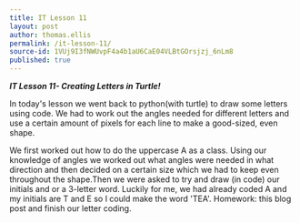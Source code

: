 ```yaml
---
title: IT Lesson 11
layout: post
author: thomas.ellis
permalink: /it-lesson-11/
source-id: 1VUj9I3fNWUvpF4a4b1aU6CaE04VLBtGOrsjzj_6nLm8
published: true
---
```

**_IT Lesson 11- Creating Letters in Turtle!_**

In today's lesson we went back to python(with turtle) to draw some letters using code. We had to work out the angles needed for different letters and use a certain amount of pixels for each line to make a good-sized, even shape. 

We first worked out how to do the uppercase A as a class. Using our knowledge of angles we worked out what angles were needed in what direction and then decided on a certain size which we had to keep even throughout the shape.Then we were asked to try and draw (in code) our initials and or a 3-letter word. Luckily for me, we had already coded A and my initials are T and E so I could make the word 'TEA'. Homework: this blog post and finish our letter coding. 

